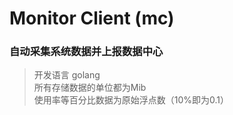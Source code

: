 # Monitor Client (mc)
### 自动采集系统数据并上报数据中心

> 开发语言 golang  
> 所有存储数据的单位都为Mib  
> 使用率等百分比数据为原始浮点数（10%即为0.1）
